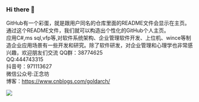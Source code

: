 ### Hi there 👋
GitHub有一个彩蛋，就是跟用户同名的仓库里面的README文件会显示在主页。通过这个README文件，我们就可以构造出个性化的GitHub个人主页。  
应用C#,ms sql,vfp等,对软件系统架构、企业管理软件开发、上位机、wince等制造企业应用场景有一些开发和研究。除了软件研发，对企业管理和心理学也非常感兴趣，欢迎朋友们交流
QQ群：38774625  
QQ:444743315  
抖音号：971113627  
微信公众号:正念坊  
博客：https://www.cnblogs.com/goldarch/  
<!--
**goldarch/goldarch** is a ✨ _special_ ✨ repository because its `README.md` (this file) appears on your GitHub profile.

Here are some ideas to get you started:

- 🔭 I’m currently working on ...
- 🌱 I’m currently learning ...
- 👯 I’m looking to collaborate on ...
- 🤔 I’m looking for help with ...
- 💬 Ask me about ...
- 📫 How to reach me: ...
- 😄 Pronouns: ...
- ⚡ Fun fact: ...
-->
![](https://komarev.com/ghpvc/?username=goldarch)

